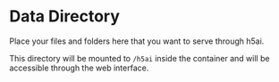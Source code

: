 # Data Directory

Place your files and folders here that you want to serve through h5ai.

This directory will be mounted to `/h5ai` inside the container and will be accessible through the web interface.